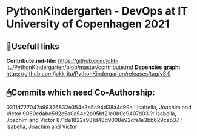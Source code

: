 # PythonKindergarten - DevOps at IT University of Copenhagen 2021
## 🔗Usefull links
**Contribute.md-file:** https://github.com/jokk-itu/PythonKindergarten/blob/master/contribute.md
**Depencies graph:** https://github.com/jokk-itu/PythonKindergarten/releases/tag/v3.0


## 🖱Commits which need Co-Authorship:
0311d727047a99326832e354e3e5a94d38a4c99a : Isabella, Joachim and Victor
9060cdabe592c5a0a54c2b95bf21e0b0e9407d03 ?: Isabella, Joachim and Victor
871de1822a981d48d9008e92dfe1e3bb629cab37 : Isabella, Joachim and Victor
